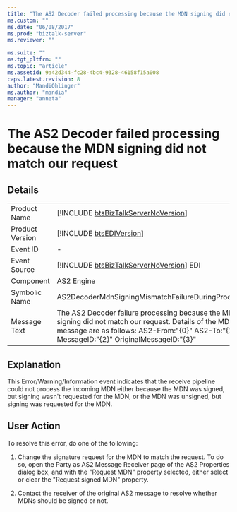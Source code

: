 ```yaml
---
title: "The AS2 Decoder failed processing because the MDN signing did not match our request | Microsoft Docs"
ms.custom: ""
ms.date: "06/08/2017"
ms.prod: "biztalk-server"
ms.reviewer: ""

ms.suite: ""
ms.tgt_pltfrm: ""
ms.topic: "article"
ms.assetid: 9a42d344-fc28-4bc4-9328-46158f15a008
caps.latest.revision: 8
author: "MandiOhlinger"
ms.author: "mandia"
manager: "anneta"
---
```

# The AS2 Decoder failed processing because the MDN signing did not match our request
## Details  
  
|                 |                                                                                                                                                                                                        |
|-----------------|--------------------------------------------------------------------------------------------------------------------------------------------------------------------------------------------------------|
|  Product Name   |                                                          [!INCLUDE [btsBizTalkServerNoVersion](../includes/btsbiztalkservernoversion-md.md)]                                                           |
| Product Version |                                                                      [!INCLUDE [btsEDIVersion](../includes/btsediversion-md.md)]                                                                       |
|    Event ID     |                                                                                                   -                                                                                                    |
|  Event Source   |                                                        [!INCLUDE [btsBizTalkServerNoVersion](../includes/btsbiztalkservernoversion-md.md)] EDI                                                         |
|    Component    |                                                                                               AS2 Engine                                                                                               |
|  Symbolic Name  |                                                                          AS2DecoderMdnSigningMismatchFailureDuringProcessing                                                                           |
|  Message Text   | The AS2 Decoder failure processing because the MDN signing did not match our request.  Details of the MDN message are as follows:  AS2-From:"{0}" AS2-To:"{1}" MessageID:"{2}" OriginalMessageID:"{3}" |
  
## Explanation  
 This Error/Warning/Information event indicates that the receive pipeline could not process the incoming MDN either because the MDN was signed, but signing wasn't requested for the MDN, or the MDN was unsigned, but signing was requested for the MDN.  
  
## User Action  
 To resolve this error, do one of the following:  
  
1.  Change the signature request for the MDN to match the request. To do so, open the Party as AS2 Message Receiver page of the AS2 Properties dialog box, and with the "Request MDN" property selected, either select or clear the "Request signed MDN" property.  
  
2.  Contact the receiver of the original AS2 message to resolve whether MDNs should be signed or not.